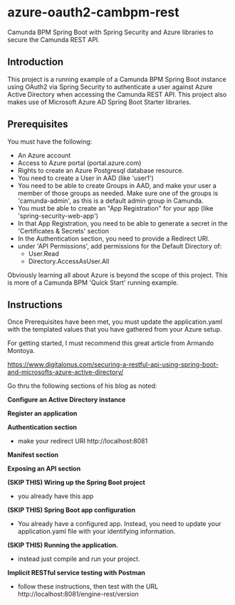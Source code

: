 # azure-oauth2-cambpm-rest
Camunda BPM Spring Boot with Spring Security and Azure libraries to secure the Camunda REST API.

## Introduction

This project is a running example of a Camunda BPM Spring Boot instance using OAuth2 via Spring Security to authenticate a user against Azure Active Directory when accessing the Camunda REST API.  This project also makes use of Microsoft Azure AD Spring Boot Starter libraries.

## Prerequisites

You must have the following:

- An Azure account
- Access to Azure portal (portal.azure.com)
- Rights to create an Azure Postgresql database resource.
- You need to create a User in AAD (like 'user1')
- You need to be able to create Groups in AAD, and make your user a member of those groups as needed.  Make sure one of the groups is 'camunda-admin', as this is a default admin group in Camunda.
- You must be able to create an "App Registration" for your app (like 'spring-security-web-app')
- In that App Registration, you need to be able to generate a secret in the 'Certificates & Secrets' section
- In the Authentication section, you need to provide a Redirect URI.  
- under 'API Permissions', add permissions for the Default Directory of:
	- User.Read
	- Directory.AccessAsUser.All
	
Obviously learning all about Azure is beyond the scope of this project.  This is more of a Camunda BPM 'Quick Start' running example.

## Instructions

Once Prerequisites have been met, you must update the application.yaml with the templated values that you have gathered from your Azure setup.

For getting started, I must recommend this great article from Armando Montoya.

https://www.digitalonus.com/securing-a-restful-api-using-spring-boot-and-microsofts-azure-active-directory/

Go thru the following sections of his blog as noted:

**Configure an Active Directory instance**

**Register an application**

**Authentication section**

- make your redirect URI http://localhost:8081

**Manifest section**

**Exposing an API section**

**(SKIP THIS) Wiring up the Spring Boot project**

- you already have this app

**(SKIP THIS) Spring Boot app configuration**

- You already have a configured app.  Instead, you need to update your application.yaml file with your identifying information.

**(SKIP THIS) Running the application.**

- instead just compile and run your project.

**Implicit RESTful service testing with Postman**

- follow these instructions, then test with the URL http://localhost:8081/engine-rest/version
